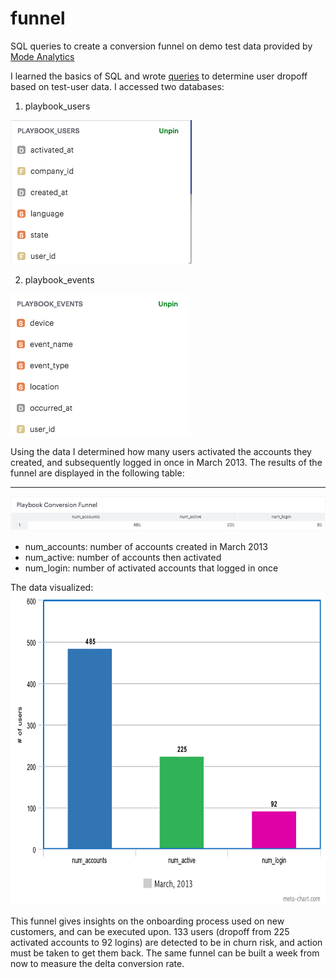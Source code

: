 # funnel
SQL queries to create a conversion funnel on demo test data provided by [Mode Analytics](https://community.modeanalytics.com/sql/tutorial/introduction-to-sql/)

I learned the basics of SQL and wrote [queries](https://github.com/HungryAdi/funnel/blob/master/funnel.sql) to determine user dropoff based on test-user data. 
I accessed two databases: 
1) playbook_users

![playbook_users](./img/UserTable.png)


2) playbook_events 

![playbook_events](./img/EventTable.png)

Using the data I determined how many users activated the accounts they created, and subsequently logged in once in March 2013.
The results of the funnel are displayed in the following table:

---

![funnel_table](./img/FunnelTable.png)
* num_accounts: number of accounts created in March 2013
* num_active: number of accounts then activated
* num_login: number of activated accounts that logged in once

The data visualized:
<img src="./img/meta-chart.png" width="790" height="500" style="margin: 0 auto;">

This funnel gives insights on the onboarding process used on new customers, and can be executed upon. 133 users (dropoff from 225 activated accounts to 92 logins) are detected to be in churn risk, and action must be taken to get them back. The same funnel can be built a week from now to measure the delta conversion rate.
